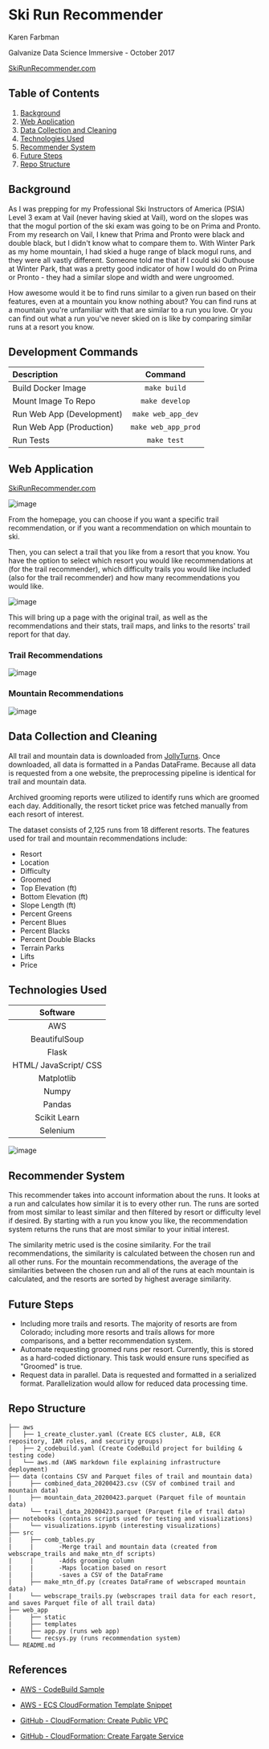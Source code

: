 # Ski Run Recommender

Karen Farbman

Galvanize Data Science Immersive - October 2017

[SkiRunRecommender.com](http://www.skirunrecommender.com)

## Table of Contents
1. [Background](#background)
2. [Web Application](#web-application)
3. [Data Collection and Cleaning](#data-collection-and-cleaning)
4. [Technologies Used](#technologies-used)
5. [Recommender System](#recommender-system)
6. [Future Steps](#future-steps)
7. [Repo Structure](#repo-structure)

## Background

As I was prepping for my Professional Ski Instructors of America (PSIA) Level 3 exam at Vail (never having skied at Vail), word on the slopes was that the mogul portion of the ski exam was going to be on Prima and Pronto. From my research on Vail, I knew that Prima and Pronto were black and double black, but I didn't know what to compare them to. With Winter Park as my home mountain, I had skied a huge range of black mogul runs, and they were all vastly different. Someone told me that if I could ski Outhouse at Winter Park, that was a pretty good indicator of how I would do on Prima or Pronto - they had a similar slope and width and were ungroomed. 

How awesome would it be to find runs similar to a given run based on their features, even at a mountain you know nothing about? You can find runs at a mountain you're unfamiliar with that are similar to a run you love. Or you can find out what a run you've never skied on is like by comparing similar runs at a resort you know.

## Development Commands

| Description       | Command    |
| :------------- | :----------: |
| Build Docker Image | `make build`   |
| Mount Image To Repo   | `make develop` |
| Run Web App (Development)   | `make web_app_dev` |
| Run Web App (Production)   | `make web_app_prod` |
| Run Tests   | `make test` |


## Web Application 

[SkiRunRecommender.com](http://www.skirunrecommender.com)

![image](web_app/static/images/home2.png)

From the homepage, you can choose if you want a specific trail recommendation, or if you want a recommendation on which mountain to ski.

Then, you can select a trail that you like from a resort that you know. You have the option to select which resort you would like recommendations at (for the trail recommender), which difficulty trails you would like included (also for the trail recommender) and how many recommendations you would like.

![image](web_app/static/images/trail_page2.png)

This will bring up a page with the original trail, as well as the recommendations and their stats, trail maps, and links to the resorts' trail report for that day.

### Trail Recommendations
![image](web_app/static/images/recommendations_page2.png)

### Mountain Recommendations
![image](web_app/static/images/mtn_rec_page2.png)

## Data Collection and Cleaning

All trail and mountain data is downloaded from [JollyTurns](https://jollyturns.com/resorts/country/united-states-of-america). Once downloaded, all data is formatted in a Pandas DataFrame. Because all data is requested from a one website, the preprocessing pipeline is identical for trail and mountain data. 

Archived grooming reports were utilized to identify runs which are groomed each day. Additionally, the resort ticket price was fetched manually from each resort of interest.

The dataset consists of 2,125 runs from 18 different resorts. The features used for trail and mountain recommendations include:
* Resort
* Location
* Difficulty
* Groomed
* Top Elevation (ft)
* Bottom Elevation (ft)
* Slope Length (ft)
* Percent Greens
* Percent Blues
* Percent Blacks
* Percent Double Blacks
* Terrain Parks
* Lifts
* Price

## Technologies Used

|Software|
|:----:|
|AWS|
|BeautifulSoup|
|Flask|
|HTML/ JavaScript/ CSS|
|Matplotlib|
|Numpy|
|Pandas|
|Scikit Learn|
|Selenium|

![image](web_app/static/images/for-karen.png)

## Recommender System

This recommender takes into account information about the runs. It looks at a run and calculates how similar it is to every other run. The runs are sorted from most similar to least similar and then filtered by resort or difficulty level if desired. By starting with a run you know you like, the recommendation system returns the runs that are most similar to your initial interest.

The similarity metric used is the cosine similarity. For the trail recommendations, the similarity is calculated between the chosen run and all other runs. For the mountain recommendations, the average of the similarities between the chosen run and all of the runs at each mountain is calculated, and the resorts are sorted by highest average similarity.

## Future Steps

* Including more trails and resorts. The majority of resorts are from Colorado; including more resorts and trails allows for more comparisons, and a better recommendation system.
* Automate requesting groomed runs per resort. Currently, this is stored as a hard-coded dictionary. This task would ensure runs specified as "Groomed" is true.
* Request data in parallel. Data is requested and formatted in a serialized format. Parallelization would allow for reduced data processing time.

## Repo Structure

```
├── aws
│   ├── 1_create_cluster.yaml (Create ECS cluster, ALB, ECR repository, IAM roles, and security groups)
│   ├── 2_codebuild.yaml (Create CodeBuild project for building & testing code)
│   └── aws.md (AWS markdown file explaining infrastructure deployment)
├── data (contains CSV and Parquet files of trail and mountain data)
|     ├── combined_data_20200423.csv (CSV of combined trail and mountain data)
|     ├── mountain_data_20200423.parquet (Parquet file of mountain data)
|     └── trail_data_20200423.parquet (Parquet file of trail data)
├── notebooks (contains scripts used for testing and visualizations)
|     └── visualizations.ipynb (interesting visualizations)
├── src
|     ├── comb_tables.py
|     |       -Merge trail and mountain data (created from webscrape_trails and make_mtn_df scripts)
|     |       -Adds grooming column
|     |       -Maps location based on resort
|     |       -saves a CSV of the DataFrame
|     ├── make_mtn_df.py (creates DataFrame of webscraped mountain data)
|     └── webscrape_trails.py (webscrapes trail data for each resort, and saves Parquet file of all trail data)
├── web_app
|     ├── static
|     ├── templates
|     ├── app.py (runs web app)
|     └── recsys.py (runs recommendation system)
└── README.md
```

## References

* [AWS - CodeBuild Sample](https://docs.aws.amazon.com/codebuild/latest/userguide/sample-ecr.html)

* [AWS - ECS CloudFormation Template Snippet](https://docs.aws.amazon.com/AWSCloudFormation/latest/UserGuide/quickref-ecs.html#quickref-ecs-example-1.yaml)

* [GitHub - CloudFormation: Create Public VPC](https://github.com/nathanpeck/aws-cloudformation-fargate/blob/master/fargate-networking-stacks/public-vpc.yml)

* [GitHub - CloudFormation: Create Fargate Service](https://github.com/nathanpeck/aws-cloudformation-fargate/blob/master/service-stacks/public-subnet-public-loadbalancer.yml)
